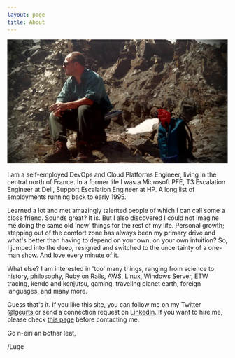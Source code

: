 ```yaml
---
layout: page
title: About
---
```


![KNAV Austria](/assets/C2ADV01.jpg)

I am a self-employed DevOps and Cloud Platforms Engineer, living in the central north of France.
In a former life I was a Microsoft PFE, T3 Escalation Engineer at Dell, Support Escalation Engineer at HP. A long list of employments running back to early 1995.

Learned a lot and met amazingly talented people  of which I can call some a close friend. Sounds great? It is. But I also discovered I could not imagine me doing the same old 'new' things for the rest of my life. Personal growth; stepping out of the comfort zone has always been my primary drive and what's better than having to depend on your own, on your own intuition? So, I jumped into the deep, resigned and switched to the uncertainty of a one-man show. And love every minute of it.

What else? I am interested in 'too' many things, ranging from science to history, philosophy, Ruby on Rails, AWS, Linux, Windows Server, ETW tracing, kendo and kenjutsu, gaming, traveling planet earth, foreign languages, and many more.

Guess that's it. If you like this site, you can follow me on my Twitter [@lgeurts](https://twitter.com/lgeurts) or send a connection request on [LinkedIn](https://www.linkedin.com/in/lucgeurts). If you want to hire me, please check [this page](https://github.com/lgeurts/Resume/blob/master/Moderncv%20Resume%20Luc%20Geurts%20%28US%29.pdf) before contacting me. 

Go n-éirí an bothar leat,

/Luge
